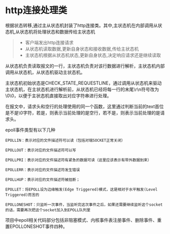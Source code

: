 http连接处理类
===============
根据状态转移,通过主从状态机封装了http连接类。其中,主状态机在内部调用从状态机,从状态机将处理状态和数据传给主状态机
> * 客户端发出http连接请求
> * 从状态机读取数据,更新自身状态和接收数据,传给主状态机
> * 主状态机根据从状态机状态,更新自身状态,决定响应请求还是继续读取

从状态机负责读取报文的一行，主状态机负责对该行数据进行解析，主状态机内部调用从状态机，从状态机驱动主状态机。

主状态机初始状态是CHECK_STATE_REQUESTLINE，通过调用从状态机来驱动主状态机，在主状态机进行解析前，从状态机已经将每一行的末尾\r\n符号改为\0\0，以便于主状态机直接取出对应字符串进行处理。

在报文中，请求头和空行的处理使用的同一个函数，这里通过判断当前的text首位是不是\0字符，若是，则表示当前处理的是空行，若不是，则表示当前处理的是请求头。

epoll事件类型有以下几种

    EPOLLIN：表示对应的文件描述符可以读（包括对端SOCKET正常关闭）

    EPOLLOUT：表示对应的文件描述符可以写

    EPOLLPRI：表示对应的文件描述符有紧急的数据可读（这里应该表示有带外数据到来）

    EPOLLERR：表示对应的文件描述符发生错误

    EPOLLHUP：表示对应的文件描述符被挂断；

    EPOLLET：将EPOLL设为边缘触发(Edge Triggered)模式，这是相对于水平触发(Level Triggered)而言的

    EPOLLONESHOT：只监听一次事件，当监听完这次事件之后，如果还需要继续监听这个socket的话，需要再次把这个socket加入到EPOLL队列里

项目中epoll相关代码部分包括非阻塞模式、内核事件表注册事件、删除事件、重置EPOLLONESHOT事件四种。
